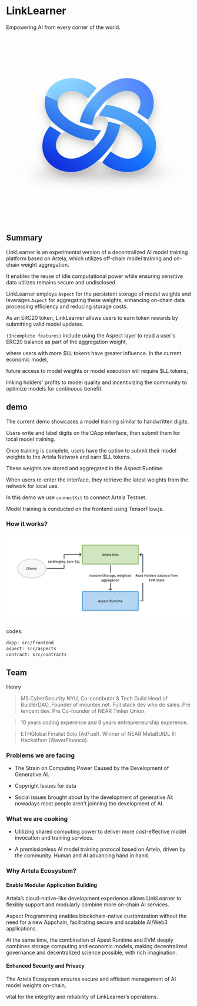 # LinkLearner

Empowering AI from every corner of the world.

![Logo](docs/logo.png)

## Summary 

LinkLearner is an experimental version of a decentralized AI model training platform based on Artela, which utilizes off-chain model training and on-chain weight aggregation. 

It enables the reuse of idle computational power while ensuring sensitive data utilizes remains secure and undisclosed. 

LinkLearner employs `Aspect` for the persistent storage of model weights and leverages `Aspect` for aggregating these weights, enhancing on-chain data processing efficiency and reducing storage costs. 

As an ERC20 token, LinkLearner allows users to earn token rewards by submitting valid model updates.

`(Incomplete features)` include using the Aspect layer to read a user's ERC20 balance as part of the aggregation weight, 

where users with more $LL tokens have greater influence. In the current economic model, 

future access to model weights or model execution will require $LL tokens,

linking holders' profits to model quality and incentivizing the community to optimize models for continuous benefit.

## demo

The current demo showcases a model training similar to handwritten digits. 

Users write and label digits on the DApp interface, then submit them for local model training. 

Once training is complete, users have the option to submit their model weights to the Artela Network and earn $LL tokens. 

These weights are stored and aggregated in the Aspect Runtime. 

When users re-enter the interface, they retrieve the latest weights from the network for local use. 

In this demo we use `connectKit` to connect Artela Testnet.

Model training is conducted on the frontend using TensorFlow.js.

### How it works?

![How it works](docs/LL.png)

codes: 

```
dapp: src/frontend
aspect: src/aspects
contract: src/contracts
```

## Team

Henry

> MS CyberSecurity NYU, Co-contibutor & Tech Guild Head of BuidlerDAO, Founder of mountex.net. Full stack dev who do sales. Pre tencent dev.  Pre Co-founder of NEAR Tinker Union. 

> 10 years coding experence and 6 years entrepreneurship experence.

> ETHGlobal Finalist Solo (AdFuel). Winner of NEAR MetaBUIDL III Hackathon (WaverFinance).

### Problems we are facing 

* The Strain on Computing Power Caused by the Development of Generative AI.

* Copyright Issues for data

* Social issues brought about by the development of generative AI: nowadays most people aren't joinning the development of AI.

### What we are cooking

* Utilizing shared computing power to deliver more cost-effective model invocation and training services.

* A premissionless AI model training protocol based on Artela, driven by the community. Human and AI advancing hand in hand.

### Why Artela Ecosystem? 

#### Enable Modular Application Building

Artela’s cloud-native-like development experience allows LinkLearner to flexibly support and modularly combine more on-chain AI services. 

Aspect Programming enables blockchain-native customization without the need for a new Appchain, facilitating secure and scalable AI/Web3 applications.

At the same time, the combination of Apest Runtime and EVM deeply combines storage computing and economic models, making decentralized governance and decentralized science possible, with rich imagination.

#### Enhanced Security and Privacy

The Artela Ecosystem ensures secure and efficient management of AI model weights on-chain, 

vital for the integrity and reliability of LinkLearner’s operations.